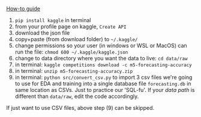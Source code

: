 [How-to guide](https://github.com/Kaggle/kaggle-api)

1. `pip install kaggle` in terminal
1. from your profile page on kaggle, `Create API`
1. download the json file
1. copy+paste (from download folder) to `~/.kaggle/`
1. change permissions so your user (in windows or WSL or MacOS)  can run the file: `chmod 600 ~/.kaggle/kaggle.json`
1. change to data directory where you want the data to live: `cd data/raw`
1. in terminal: `kaggle competitions download -c m5-forecasting-accuracy`
1. in terminal: `unzip m5-forecasting-accuracy.zip`
1. in terminal: `python src/convert_csv.py` to import 3 csv files we're going to use for EDA and training into a single database file `forecasting.db` in same location as CSVs. Just to practice our 'SQL-fu'. If your _data path_ is different than `data/raw`, edit the code accordingly.

If just want to use CSV files, above step (9) can be skipped.
